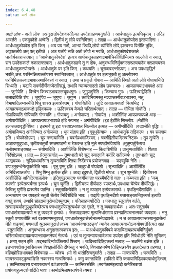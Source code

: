 ```yaml
---
index: 6.4.48
sutra: अतो लोपः

---
```

_अतो लोपः_ - अतो लोपः ।अनुदात्तोपदेशवनती॑त्यत उपदेशग्रहणमनुवर्तते । आर्धधातुक इत्यधिकृतम् । तदिह आवर्तते । एकमुपदेशे अन्वेति । द्वितीयं तु लोपे परनिमित्तम् । तदाह — आर्धधातुकोपदेश इतत्यादिना । आर्धधातुकोपदेश इति किम्  । अय पय गतौ, आभ्यां क्विपि,लोपो व्यो॑रिति लोपे,ह्यस्वस्य पिती॑ति तुकि, अपृक्तलोपे अत् पत् इतीष्ते । अत्र यलोपे सति अतो लोपो न भवति, आर्धधातुकोपदेशकाले धातोर्यकारान्तत्वात् । 'आर्धधातुकोपदेश' इत्यत्र आर्धधातुकग्रहणाऽभावेचिकीर्षित॑मित्यत्र अल्लोपो न स्यात्, सन उपदेशकाले नकारान्तत्वात् । आर्धधातुकग्रहणे तु न दोषः, अनुबन्धविनिर्मुक्तात्सन्प्रत्ययादेव क्तप्रत्ययस्य आर्धधातुकस्योत्पत्तेः । आर्धधातुके पर इति किम्  । कथयति । चुरादावदन्तोऽयम् । अत्र उपधावृद्धिर्न भवति,अचः परस्मि॑न्नित्यल्लोपस्य स्थानिवत्त्वात् । आर्धधातुके पर इत्यनुक्तौ तु अल्लोपस्य परनिमित्तकत्वाऽभावात्स्थानिवत्त्वं न स्यात् । तथा च प्रकृते गोपाय —  आमिति स्थिते अतो लोपे गोपायामिति सिध्यति । यद्यपि सवर्णदीर्घेणाप्येतत्सिद्धं, तथापि न्याय्यत्वादतो लोप उपन्यस्तः । आयप्रत्ययाऽभावपक्षे आह — जुगोपेति । पित्त्वेन कित्त्वाऽभावाल्लघूपधगुणः । जुगुपतुरिति । कित्त्वान्न गुणः । ऊदित्त्वाद्वेडिति ।थलादा॑विति शेषः । जुगुपिव — जुगुप्व । जुगुप्म । क्रादिनियमस्तु नञ्प्राप्तस्यैवाऽभावस्य, नतु विभाषादिलभ्यस्येति षिधू शास्त्र इत्यत्रोक्तम् । गोपायितेति । लुटि आयप्रत्ययपक्षे नित्यमिट् । आयप्रत्ययाऽभावपक्षे इड्विकल्पः । ऊदित्त्वस्य केवले चरितार्थत्वात् । तदाह — गोपिता गोप्तेति । गोपायिष्यति गोपिष्यति गोप्स्यति । गोपायतु । अगोपायत् । गोपायेत् । आशीर्लिङ आयप्रत्ययपक्षे आह — अगोपायीदिति । आयप्रत्ययाऽभावपक्षे इटि रूपमाह - अगोपीदिति ।इट ईटी॑ति सिज्लोपः ।नेटी॑ति हलन्तलक्षवृद्धेर्निषेधः । इडभावे तु इटः परत्वाऽभावान्न सिल्जोल इत्याह —  अगौप्सीदिति ।वदव्रजे॑ति वृद्धिः । अगोपायिष्यत् अगोपिष्यत् अगोप्स्यत् । धूप संताप इति ।गूपूधूपे॑त्यायः । आर्धधातुके तद्विकल्पः । षप समवाय इति । षोपदेशोऽयम् । चुप मन्दायामिति । चवर्गप्रथमादिरयम् । चवर्गद्वितीयादिस्त्वनिट्कः । तुप तुम्पेति । अष्टावप्युदुपधाः, तृतीयचतुर्थौ सप्तमाष्टमौ च रेफवन्त इति मूले स्पष्टीभविष्यति ।तुतुम्पतु॑रित्यत्र नलोपमाशङ्क्याह —  संयोगादिति । आशीर्लिङि विशेषमाह —  किदाशिषीति । प्रात्तुम्पताविति । श्तिपा निर्देशोऽयम् । प्रात् — प्रेत्युपसर्गात् — तुम्पधातौ परे सुट् स्याद्गवि कर्तरि सतीत्यर्थः । तुपधातोः सुट् आद्यवयवः । सुड्विधावस्मिन् तुम्पताविति श्तिपा निर्देशस्य प्रयोजनमाह —  यङ्लुकि नेति ।शपाऽनुबन्धेने॑त्युक्तेरिति भावः । षृभु षृम्भु इति । ऋदुपधौ षोपदेशौ । सृभ्यादिति । आशीर्लिङि अनिदित्त्वान्नलोपः । षिभु षिम्भु इत्येक इति । आद्य इदुपधो, द्वितीयो मोपधः । शुभ शुम्भेति । द्वितीयस्य आशीर्लिङि अनिदित्त्वान्नलोपः । इतिगुपू॑इत्यादयः पवर्गीयान्ताः परस्मैपदिनो गताः । कम्यन्ता इति । 'कमु कान्तौ' इत्येतत्पर्यन्ता इत्यर्थः । घुण घूर्णेति । द्वितीयस्य दीर्घपाटः स्पष्टार्थः,उपधायां चे॑त्येव दीर्घसिद्धेः । केचित्तु घुर्णेति ह्यस्वमेव पठन्ति । स्तुतावित्येवेति । न तु व्यवहार इत्येवकारार्थः । पृथङ्निर्देशादिति । अन्यथापण पन व्यवहारे स्तुतौ चे॑त्येव निर्दिशेदिति भावः । यद्यपि पृथङ्निर्देशो यथासङ्ख्यनिवृत्त्यर्थ इत्यपि वक्तुं शक्यं, तथापि संप्रदायानुरोधादेवमुक्तम् । पनिसाहचर्यादिति । पनधातुः स्तुतावेव वर्तते, तत्साहचर्याद्गुपूधूपविच्छेत्यत्र पणधातुरपिस्तुत्यर्थक एव गृह्रते, न तु व्यवहारार्थकः । अतः स्तुतार्वव पणधातोरायप्रत्ययो न तु व्यवहारे इत्यर्थः । क्रेतव्यद्रव्यस्य मूल्यनिर्धारणाय प्रश्नप्रतिवचनात्मको व्यवहारः । ननु स्तुतौ पणायतीति रूपं वक्ष्यमाणमनुपपन्नं, पणधातोरनुदात्तेत्त्वेनात्मनेपदापत्तेः । न च आयप्रत्ययान्तस्यानुदात्तेत्वं नेति शङ्क्यं, पणधातौ श्रुतस्यानुदात्तेत्त्वस्य 'आनर्थक्यात्तदङ्ग' न्यायेन आयप्रत्ययान्तेऽन्वयोपपत्तेरित्यत आह -स्तुताविति । अनुबन्धस्य अनुदात्तात्मकस्य इतः,  —  याअर्धधातुकविषये कदाचिदायप्रत्ययविनिर्मुक्ते चरितार्थत्वादायप्रत्ययान्तादात्मनेपदं नेत्यर्थः । एवं च तुल्यन्यायत्वादेकाच उपदेश इति निषेधोऽपि नेति सूचितम् । क्षमष् सहन इति ।षद्भदादिभ्योऽ॑ङित्यर्थं षित्त्वम् । ऊदित्त्वादिड्विकल्पं मत्वाह —  चक्षमिषे चक्षंस इति । इडभावपक्षेअनुनासिकस्य क्विझलो॑रिति दीर्घस्तु न भवति, क्विसाहचर्येण तिङ्भिन्नस्यैव झलादेस्तत्र ग्रहणात् । वहिमह्रोरिडभावपक्षे विशेषमाह — म्वोश्च ।मो नो धातो॑रित्यनुवर्तते । तदाह — मान्तस्येति । णत्वमिति । षात्परत्वादट्कुप्वाङिति नकारस्य णत्वमित्यर्थः । कमु कान्ताविति ।उदितो वे॑ति क्त्वायामिड्विकल्पार्थमुदित्त्वम् । कान्तिशब्दस्य प्रभापरत्वभ्रमं व#आरयति —  कान्तिरच्छेति ।स्वर्गकाम॑इत्यादौ कमेरिच्छायां प्रयोगबाहुल्यदर्शनादिति भावः ।कामोऽभिलाषस्तर्षश्चे॑ त्यमरः ।